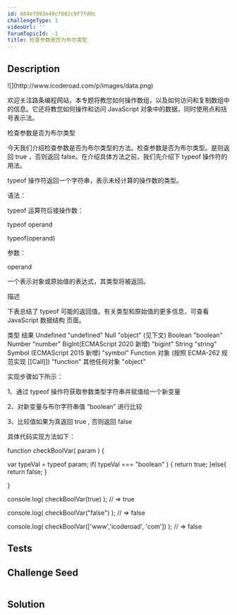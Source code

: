 ```yaml
---
id: 604ef093e49cf062c9f7fd0c
challengeType: 1
videoUrl: ''
forumTopicId: -1
title: 检查参数是否为布尔类型
---
```


## Description
<section id='description'>
![](http://www.icoderoad.com/p/images/data.png)

欢迎关注路条编程网站，本专题将教您如何操作数组，以及如何访问和复制数组中的信息。它还将教您如何操作和访问 JavaScript 对象中的数据，同时使用点和括号表示法。

检查参数是否为布尔类型

今天我们介绍检查参数是否为布尔类型的方法。检查参数是否为布尔类型。是则返回 true ，否则返回 false。在介绍具体方法之前，我们先介绍下 typeof 操作符的用法。

typeof 操作符返回一个字符串，表示未经计算的操作数的类型。

语法：

typeof 运算符后接操作数：

typeof operand

typeof(operand)

参数：

operand

一个表示对象或原始值的表达式，其类型将被返回。

描述

下表总结了 typeof 可能的返回值。有关类型和原始值的更多信息，可查看 JavaScript 数据结构 页面。

类型                              结果
Undefined                     "undefined"
Null                          "object" (见下文)
Boolean                       "boolean"
Number                        "number"
BigInt(ECMAScript 2020 新增)   "bigint"
String                        "string"
Symbol (ECMAScript 2015 新增) "symbol"
Function 对象 (按照 ECMA-262 规范实现 [[Call]]) "function"
其他任何对象                    "object"

实现步骤如下所示：

1、通过 typeof 操作符获取参数类型字符串并赋值给一个新变量

2、对新变量与布尔字符串值 “boolean” 进行比较

3、比较值如果为真返回 true , 否则返回 false  

具体代码实现方法如下：

function checkBoolVar( param ) {

 var typeVal = typeof param;
 if( typeVal === "boolean" ) {
   return true;
 }else{
   return false;
 }

}

console.log( checkBoolVar(true) );
// => true

console.log( checkBoolVar("false") );
// => false

console.log( checkBoolVar(['www','icoderoad', 'com']) );
// => false


</section>

## Tests
<section id='tests'>

</section>

## Challenge Seed
<section id='challengeSeed'>

<div id='js-seed'>

```js

```

</div>



</section>

## Solution
<section id='solution'>


</section>
